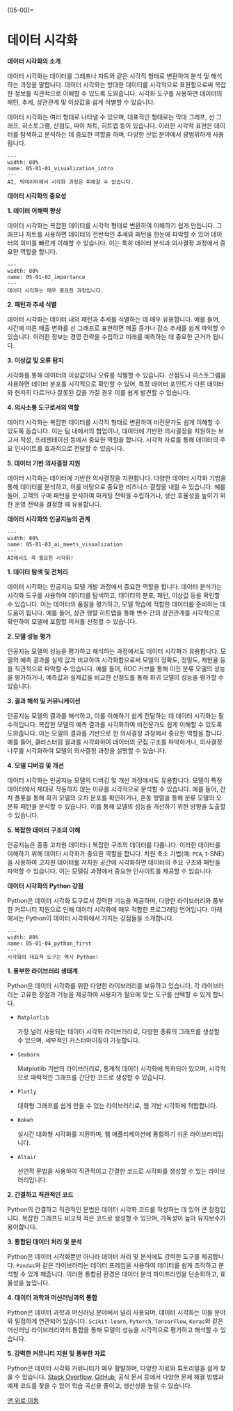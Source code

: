 (05-00)=
# 데이터 시각화

**데이터 시각화의 소개**

데이터 시각화는 데이터를 그래프나 차트와 같은 시각적 형태로 변환하여 분석 및 해석하는 과정을 말합니다. 데이터 시각화는 방대한 데이터를 시각적으로 표현함으로써 복잡한 정보를 직관적으로 이해할 수 있도록 도와줍니다. 시각화 도구를 사용하면 데이터의 패턴, 추세, 상관관계 및 이상값을 쉽게 식별할 수 있습니다.

데이터 시각화는 여러 형태로 나타낼 수 있으며, 대표적인 형태로는 막대 그래프, 선 그래프, 히스토그램, 산점도, 파이 차트, 히트맵 등이 있습니다. 이러한 시각적 표현은 데이터를 탐색하고 분석하는 데 중요한 역할을 하며, 다양한 산업 분야에서 광범위하게 사용됩니다.

```{figure} ../imgs/chap_05/05-01-01_visualization_intro.webp
---
width: 80%
name: 05-01-01_visualization_intro
---
AI, 빅데이터에서 시각화 과정은 피해갈 수 없습니다.
```

**데이터 시각화의 중요성**

**1. 데이터 이해력 향상**

데이터 시각화는 복잡한 데이터를 시각적 형태로 변환하여 이해하기 쉽게 만듭니다. 그래프나 차트를 사용하면 데이터의 전반적인 추세와 패턴을 한눈에 파악할 수 있어 데이터의 의미를 빠르게 이해할 수 있습니다. 이는 특히 데이터 분석과 의사결정 과정에서 중요한 역할을 합니다.

```{figure} ../imgs/chap_05/05-01-02_importance.webp
---
width: 80%
name: 05-01-02_importance
---
데이터 시각화는 매우 중요한 과정입니다.
```

**2. 패턴과 추세 식별**

데이터 시각화는 데이터 내의 패턴과 추세를 식별하는 데 매우 유용합니다. 예를 들어, 시간에 따른 매출 변화를 선 그래프로 표현하면 매출 증가나 감소 추세를 쉽게 파악할 수 있습니다. 이러한 정보는 경영 전략을 수립하고 미래를 예측하는 데 중요한 근거가 됩니다.

**3. 이상값 및 오류 탐지**

시각화를 통해 데이터의 이상값이나 오류를 식별할 수 있습니다. 산점도나 히스토그램을 사용하면 데이터 분포를 시각적으로 확인할 수 있어, 특정 데이터 포인트가 다른 데이터와 현저히 다르거나 잘못된 값을 가질 경우 이를 쉽게 발견할 수 있습니다.

**4. 의사소통 도구로서의 역할**

데이터 시각화는 복잡한 데이터를 시각적 형태로 변환하여 비전문가도 쉽게 이해할 수 있도록 돕습니다. 이는 팀 내에서의 협업이나, 데이터에 기반한 의사결정을 지원하는 보고서 작성, 프레젠테이션 등에서 중요한 역할을 합니다. 시각적 자료를 통해 데이터의 주요 인사이트를 효과적으로 전달할 수 있습니다.

**5. 데이터 기반 의사결정 지원**

데이터 시각화는 데이터에 기반한 의사결정을 지원합니다. 다양한 데이터 시각화 기법을 통해 데이터를 분석하고, 이를 바탕으로 중요한 비즈니스 결정을 내릴 수 있습니다. 예를 들어, 고객의 구매 패턴을 분석하여 마케팅 전략을 수립하거나, 생산 효율성을 높이기 위한 운영 전략을 결정할 때 유용합니다.

**데이터 시각화와 인공지능의 관계**

```{figure} ../imgs/chap_05/05-01-03_ai_meets_visualization.webp
---
width: 80%
name: 05-01-03_ai_meets_visualization
---
AI에서도 꼭 필요한 시각화!
```

**1. 데이터 탐색 및 전처리**

데이터 시각화는 인공지능 모델 개발 과정에서 중요한 역할을 합니다. 데이터 분석가는 시각화 도구를 사용하여 데이터를 탐색하고, 데이터의 분포, 패턴, 이상값 등을 확인할 수 있습니다. 이는 데이터의 품질을 평가하고, 모델 학습에 적합한 데이터를 준비하는 데 도움이 됩니다. 예를 들어, 상관 행렬 히트맵을 통해 변수 간의 상관관계를 시각적으로 확인하여 모델에 포함할 피처를 선정할 수 있습니다.

**2. 모델 성능 평가**

인공지능 모델의 성능을 평가하고 해석하는 과정에서도 데이터 시각화가 유용합니다. 모델의 예측 결과를 실제 값과 비교하여 시각화함으로써 모델의 정확도, 정밀도, 재현율 등을 직관적으로 파악할 수 있습니다. 예를 들어, ROC 커브를 통해 이진 분류 모델의 성능을 평가하거나, 예측값과 실제값을 비교한 산점도를 통해 회귀 모델의 성능을 평가할 수 있습니다.

**3. 결과 해석 및 커뮤니케이션**

인공지능 모델의 결과를 해석하고, 이를 이해하기 쉽게 전달하는 데 데이터 시각화는 필수적입니다. 복잡한 모델의 예측 결과를 시각화하여 비전문가도 쉽게 이해할 수 있도록 도와줍니다. 이는 모델의 결과를 기반으로 한 의사결정 과정에서 중요한 역할을 합니다. 예를 들어, 클러스터링 결과를 시각화하여 데이터의 군집 구조를 파악하거나, 의사결정 나무를 시각화하여 모델의 의사결정 과정을 설명할 수 있습니다.

**4. 모델 디버깅 및 개선**

데이터 시각화는 인공지능 모델의 디버깅 및 개선 과정에서도 유용합니다. 모델이 특정 데이터에서 제대로 작동하지 않는 이유를 시각적으로 분석할 수 있습니다. 예를 들어, 잔차 플롯을 통해 회귀 모델의 오차 분포를 확인하거나, 혼동 행렬을 통해 분류 모델의 오분류 패턴을 분석할 수 있습니다. 이를 통해 모델의 성능을 개선하기 위한 방향을 도출할 수 있습니다.

**5. 복잡한 데이터 구조의 이해**

인공지능은 종종 고차원 데이터나 복잡한 구조의 데이터를 다룹니다. 이러한 데이터를 이해하기 위해 데이터 시각화가 중요한 역할을 합니다. 차원 축소 기법(예: `PCA`, t-SNE)을 사용하여 고차원 데이터를 저차원 공간에 시각화하면 데이터의 주요 구조와 패턴을 파악할 수 있습니다. 이는 모델링 과정에서 중요한 인사이트를 제공할 수 있습니다.

**데이터 시각화의 Python 강점**

Python은 데이터 시각화 도구로서 강력한 기능을 제공하며, 다양한 라이브러리와 풍부한 커뮤니티 지원으로 인해 데이터 시각화에 매우 적합한 프로그래밍 언어입니다. 아래에서는 Python이 데이터 시각화에서 가지는 강점들을 소개합니다.

```{figure} ../imgs/chap_05/05-01-04_python_first.webp
---
width: 80%
name: 05-01-04_python_first
---
시각화의 대표적 도구는 역시 Python!
```

**1. 풍부한 라이브러리 생태계**

Python은 데이터 시각화를 위한 다양한 라이브러리를 보유하고 있습니다. 각 라이브러리는 고유한 장점과 기능을 제공하여 사용자가 필요에 맞는 도구를 선택할 수 있게 합니다.

- `Matplotlib`

  가장 널리 사용되는 데이터 시각화 라이브러리로, 다양한 종류의 그래프를 생성할 수 있으며, 세부적인 커스터마이징이 가능합니다.

- `Seaborn`

  Matplotlib 기반의 라이브러리로, 통계적 데이터 시각화에 특화되어 있으며, 시각적으로 매력적인 그래프를 간단한 코드로 생성할 수 있습니다.

- `Plotly`

  대화형 그래프를 쉽게 만들 수 있는 라이브러리로, 웹 기반 시각화에 적합합니다.

- `Bokeh`

  실시간 대화형 시각화를 지원하며, 웹 애플리케이션에 통합하기 쉬운 라이브러리입니다.

- `Altair`

  선언적 문법을 사용하여 직관적이고 간결한 코드로 시각화를 생성할 수 있는 라이브러리입니다.

**2. 간결하고 직관적인 코드**

Python의 간결하고 직관적인 문법은 데이터 시각화 코드를 작성하는 데 있어 큰 장점입니다. 복잡한 그래프도 비교적 적은 코드로 생성할 수 있으며, 가독성이 높아 유지보수가 용이합니다.

**3. 통합된 데이터 처리 및 분석**

Python은 데이터 시각화뿐만 아니라 데이터 처리 및 분석에도 강력한 도구를 제공합니다. `Pandas`와 같은 라이브러리는 데이터 프레임을 사용하여 데이터를 쉽게 조작하고 분석할 수 있게 해줍니다. 이러한 통합된 환경은 데이터 분석 파이프라인을 단순화하고, 효율성을 높입니다.

**4. 데이터 과학과 머신러닝과의 통합**

Python은 데이터 과학과 머신러닝 분야에서 널리 사용되며, 데이터 시각화는 이들 분야와 밀접하게 연관되어 있습니다. `Scikit-learn`, `Pytorch`, `TensorFlow`, `Keras`와 같은 머신러닝 라이브러리와의 통합을 통해 모델의 성능을 시각적으로 평가하고 해석할 수 있습니다.

**5. 강력한 커뮤니티 지원 및 풍부한 자료**

Python은 데이터 시각화 커뮤니티가 매우 활발하며, 다양한 자료와 튜토리얼을 쉽게 찾을 수 있습니다. [Stack Overflow](https://stackoverflow.com/questions), [GitHub](https://github.com/), 공식 문서 등에서 다양한 문제 해결 방법과 예제 코드를 찾을 수 있어 학습 곡선을 줄이고, 생산성을 높일 수 있습니다.

[맨 위로 이동](05-00)